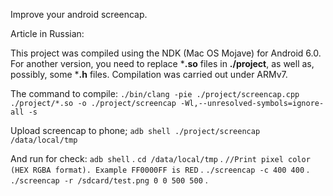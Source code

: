 Improve your android screencap.

Article in Russian: 

This project was compiled using the NDK (Mac OS Mojave) for Android 6.0. For another version, you need to replace ***.so** files in **./project**, as well as, possibly, some ***.h** files. Compilation was carried out under ARMv7.

The command to compile:
`./bin/clang -pie ./project/screencap.cpp ./project/*.so -o ./project/screencap -Wl,--unresolved-symbols=ignore-all -s`

Upload screencap to phone;
`adb shell ./project/screencap /data/local/tmp`

And run for check:
`adb shell` . 
`cd /data/local/tmp` . 
`//Print pixel color (HEX RGBA format). Example FF0000FF is RED` . 
`./screencap -с 400 400` . 
`./screencap -r /sdcard/test.png 0 0 500 500` . 
